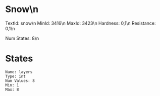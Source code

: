 # Snow\n
TextId: snow\n
MinId: 3416\n
MaxId: 3423\n
Hardness: 0,1\n
Resistance: 0,1\n

Num States: 8\n
# States
```
Name: layers
Type: int
Num Values: 8
Min: 1
Max: 8
```